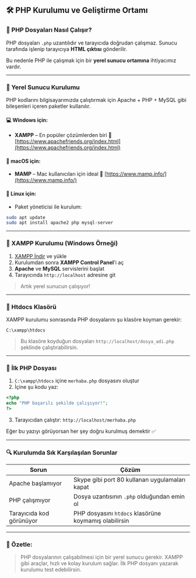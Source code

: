 ## 🛠️ PHP Kurulumu ve Geliştirme Ortamı

### 🔹 PHP Dosyaları Nasıl Çalışır?

PHP dosyaları `.php` uzantılıdır ve tarayıcıda doğrudan çalışmaz. Sunucu tarafında işlenip tarayıcıya **HTML çıktısı** gönderilir.

Bu nedenle PHP ile çalışmak için bir **yerel sunucu ortamına** ihtiyacımız vardır.

---

### 🔹 Yerel Sunucu Kurulumu

PHP kodlarını bilgisayarımızda çalıştırmak için Apache + PHP + MySQL gibi bileşenleri içeren paketler kullanılır.

#### 💻 Windows için:

* **XAMPP** – En popüler çözümlerden biri
  🔗 [https://www.apachefriends.org/index.html](https://www.apachefriends.org/index.html)

#### 🍏 macOS için:

* **MAMP** – Mac kullanıcıları için ideal
  🔗 [https://www.mamp.info/](https://www.mamp.info/)

#### 🐧 Linux için:

* Paket yöneticisi ile kurulum:

```bash
sudo apt update
sudo apt install apache2 php mysql-server
```

---

### 🔹 XAMPP Kurulumu (Windows Örneği)

1. [XAMPP İndir](https://www.apachefriends.org/index.html) ve yükle
2. Kurulumdan sonra **XAMPP Control Panel**'i aç
3. **Apache** ve **MySQL** servislerini başlat
4. Tarayıcında `http://localhost` adresine git

> Artık yerel sunucun çalışıyor!

---

### 📁 Htdocs Klasörü

XAMPP kurulumu sonrasında PHP dosyalarını şu klasöre koyman gerekir:

```
C:\xampp\htdocs
```

> Bu klasöre koyduğun dosyaları `http://localhost/dosya_adi.php` şeklinde çalıştırabilirsin.

---

### 📝 İlk PHP Dosyası

1. `C:\xampp\htdocs` içine `merhaba.php` dosyasını oluştur
2. İçine şu kodu yaz:

```php
<?php
echo "PHP başarılı şekilde çalışıyor!";
?>
```

3. Tarayıcıdan çalıştır:
   `http://localhost/merhaba.php`

Eğer bu yazıyı görüyorsan her şey doğru kurulmuş demektir ✅

---

### 🔍 Kurulumda Sık Karşılaşılan Sorunlar

| Sorun                    | Çözüm                                                 |
| ------------------------ | ----------------------------------------------------- |
| Apache başlamıyor        | Skype gibi port 80 kullanan uygulamaları kapat        |
| PHP çalışmıyor           | Dosya uzantısının `.php` olduğundan emin ol           |
| Tarayıcıda kod görünüyor | PHP dosyasını `htdocs` klasörüne koymamış olabilirsin |

---

### 🧠 Özetle:

> PHP dosyalarının çalışabilmesi için bir yerel sunucu gerekir. XAMPP gibi araçlar, hızlı ve kolay kurulum sağlar. İlk PHP dosyanı yazarak kurulumu test edebilirsin.